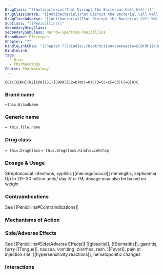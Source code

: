 ```yaml
---
DrugClass: "[[Antibacterial(That Disrupt the Bacterial Cell Wall)]]"
DrugClassContra: "[[Antibacterial(That Disrupt the Bacterial Cell Wall) Template#Contraindications]]"
DrugClassAdverse: "[[Antibacterial(That Disrupt the Bacterial Cell Wall) Template#Side/Adverse Effects]]"
SubClass: "[[Penicillins]]"
SecondaryDrugClass: 
SecondarySubClass: Narrow-Spectrum Penicillins
BrandName: Pfizerpen
Chapter: "7"
KindleLinkChap: "[Chapter 7](kindle://book?action=open&asin=B09FRF11YJ&location=3380)"
KindleLink: 
tags:
  - Drug
  - Pharmacology
Course: Pharmacology
---
```

```smiles
CC1([C@@H](N2[C@H](S1)[C@@H](C2=O)NC(=O)CC3=CC=CC=C3)C(=O)O)C
```

### Brand name
`=this.BrandName`
### Generic name
`= this.file.name`

### Drug class 
`= this.DrugClass`
	`= this.DrugClass.KindleLinkChap`

### Dosage & Usage
Streptococcal infections, syphilis [[meningococcal]] meningitis, septicemia 
Up to 20– 30 million units/ day IV or IM; dosage may also be based on weight

### Contraindications
See [[Penicillins#Contraindications]]

### Mechanisms of Action

### Side/Adverse Effects
See [[Penicillins#Side/Adverse Effects]]
 [[glossitis]], [[Stomatitis]], gastritis, furry [[Tongue]], nausea, vomiting, diarrhea, rash, [[Fever]], pain at injection site, [[hypersensitivity reactions]], hematopoietic changes
 
### Interactions
